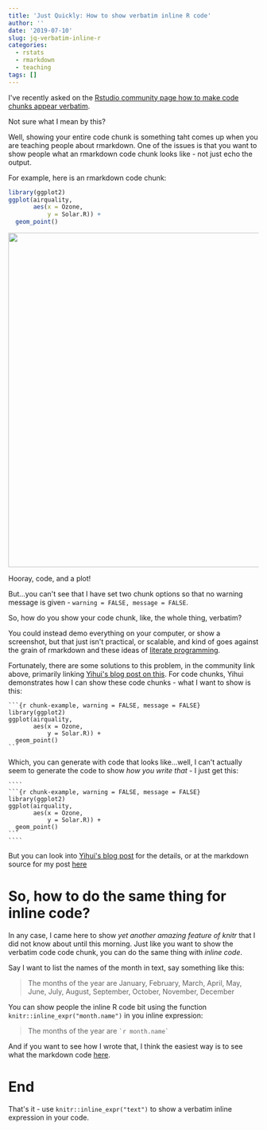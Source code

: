 ```yaml
---
title: 'Just Quickly: How to show verbatim inline R code'
author: ''
date: '2019-07-10'
slug: jq-verbatim-inline-r
categories:
  - rstats
  - rmarkdown
  - teaching
tags: []
---
```


I've recently asked on the [Rstudio community page how to make code chunks appear verbatim](https://community.rstudio.com/t/question-feature-request-code-chunk-option-verbatim-true/33521). 

Not sure what I mean by this? 

Well, showing your entire code chunk is something taht comes up when you are teaching people about rmarkdown. One of the issues is that you want to show people what an rmarkdown code chunk looks like - not just echo the output. 

For example, here is an rmarkdown code chunk:


```r
library(ggplot2)
ggplot(airquality,
       aes(x = Ozone,
           y = Solar.R)) + 
  geom_point()
```

<img src="/post/2019-07-10-jq-verbatim-inline-r_files/figure-html/chunk-example-1.png" width="672" />

Hooray, code, and a plot!

But...you can't see that I have set two chunk options so that no warning message is given - `warning = FALSE, message = FALSE`.

So, how do you show your code chunk, like, the whole thing, verbatim?

You could instead demo everything on your computer, or show a screenshot, but that just isn't practical, or scalable, and kind of goes against the grain of rmarkdown and these ideas of [literate programming](https://en.wikipedia.org/wiki/Literate_programming).

Fortunately, there are some solutions to this problem, in the community link above, primarily linking [Yihui's blog post on this](https://yihui.name/en/2017/11/knitr-verbatim-code-chunk/). For code chunks, Yihui demonstrates how I can show these code chunks - what I want to show is this:

````
```{r chunk-example, warning = FALSE, message = FALSE}
library(ggplot2)
ggplot(airquality,
       aes(x = Ozone,
           y = Solar.R)) + 
  geom_point()
```
````

Which, you can generate with code that looks like...well, I can't actually seem to generate the code to show _how you write that_ - I just get this:

`````
````
```{r chunk-example, warning = FALSE, message = FALSE}
library(ggplot2)
ggplot(airquality,
       aes(x = Ozone,
           y = Solar.R)) + 
  geom_point()
```
````
`````

But you can look into [Yihui's blog post](https://yihui.name/en/2017/11/knitr-verbatim-code-chunk/) for the details, or at the markdown source for my post [here](https://github.com/rbind/njtierney.com/blob/master/content/post/2019-07-10-jq-verbatim-inline-r.Rmarkdown#L33)

# So, how to do the same thing for inline code?

In any case, I came here to show _yet another amazing feature of knitr_ that I did not know about until this morning. Just like you want to show the verbatim code code chunk, you can do the same thing with _inline code_.

Say I want to list the names of the month in text, say something like this:

> The months of the year are January, February, March, April, May, June, July, August, September, October, November, December

You can show people the inline R code bit using the function `knitr::inline_expr("month.name")` in you inline expression:

> The months of the year are `` `r month.name` ``

And if you want to see how I wrote that, I think the easiest way is to see what the markdown code [here](https://github.com/rbind/njtierney.com/blob/master/content/post/2019-07-10-jq-verbatim-inline-r.Rmarkdown#L69).

# End

That's it - use `knitr::inline_expr("text")` to show a verbatim inline expression in your code.

